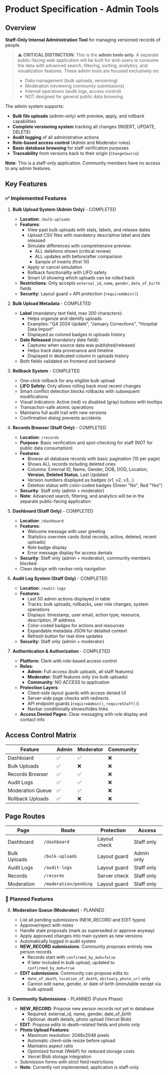 # Product Specification - Admin Tools

## Overview
**Staff-Only Internal Administration Tool** for managing versioned records of people. 

> ⚠️ **CRITICAL DISTINCTION**: This is the **admin tools only**. A separate public-facing web application will be built for end-users to consume the data with advanced search, filtering, sorting, analytics, and visualization features. These admin tools are focused exclusively on:
> - Data management (bulk uploads, versioning)
> - Moderation (reviewing community submissions)
> - Internal operations (audit logs, access control)
> - NOT designed for general public data browsing

The admin system supports:
- **Bulk file uploads** (admin-only) with preview, apply, and rollback capabilities
- **Complete versioning system** tracking all changes (INSERT, UPDATE, DELETE)
- **Audit logging** of all administrative actions
- **Role-based access control** (Admin and Moderator roles)
- **Basic database browsing** for staff verification purposes
- **Traceability** from versions back to their origin (`ChangeSource`)

**Note**: This is a staff-only application. Community members have no access to any admin features.

## Key Features

### ✅ Implemented Features

1. **Bulk Upload System (Admin Only)** - COMPLETED
   - **Location**: `/bulk-uploads`
   - **Features**:
     - View past bulk uploads with stats, labels, and release dates
     - Upload CSV files with mandatory descriptive label and date released
     - Simulate differences with comprehensive preview:
       - ALL deletions shown (critical review)
       - ALL updates with before/after comparison
       - Sample of inserts (first 10)
     - Apply or cancel simulation
     - Rollback functionality with LIFO safety
     - Smart UI showing which uploads can be rolled back
   - **Restrictions**: Only accepts `external_id`, `name`, `gender`, `date_of_birth` fields
   - **Security**: Layout guard + API protection (`requireAdmin()`)

2. **Bulk Upload Metadata** - COMPLETED
   - **Label** (mandatory text field, max 200 characters):
     - Helps organize and identify uploads
     - Examples: "Q4 2024 Update", "January Corrections", "Hospital Data Import"
     - Displayed as colored badges in uploads history
   - **Date Released** (mandatory date field):
     - Captures when source data was published/released
     - Helps track data provenance and timeline
     - Displayed in dedicated column in uploads history
   - Both fields validated on frontend and backend

3. **Rollback System** - COMPLETED
   - One-click rollback for any eligible bulk upload
   - **LIFO Safety**: Only allows rolling back most recent changes
   - Smart conflict detection blocks rollbacks with subsequent modifications
   - Visual indicators: Active (red) vs disabled (gray) buttons with tooltips
   - Transaction-safe atomic operations
   - Maintains full audit trail with new versions
   - Confirmation dialog prevents accidents

4. **Records Browser (Staff Only)** - COMPLETED
   - **Location**: `/records`
   - **Purpose**: Basic verification and spot-checking for staff (NOT for public data consumption)
   - **Features**:
     - Browse all database records with basic pagination (10 per page)
     - Shows ALL records including deleted ones
     - Columns: External ID, Name, Gender, DOB, DOD, Location, **Version**, **Deleted Status**, Last Updated
     - Version numbers displayed as badges (v1, v2, v3...)
     - Deletion status with color-coded badges (Green "No", Red "Yes")
   - **Security**: Staff only (admin + moderator)
   - **Note**: Advanced search, filtering, and analytics will be in the separate public-facing application

5. **Dashboard (Staff Only)** - COMPLETED
   - **Location**: `/dashboard`
   - **Features**:
     - Welcome message with user greeting
     - Statistics overview cards (total records, active, deleted, recent uploads)
     - Role badge display
     - Error message display for access denials
   - **Security**: Staff only (admin + moderator), community members blocked
   - Clean design with navbar-only navigation

6. **Audit Log System (Staff Only)** - COMPLETED
   - **Location**: `/audit-logs`
   - **Features**:
     - Last 50 admin actions displayed in table
     - Tracks: bulk uploads, rollbacks, user role changes, system operations
     - Displays: timestamp, user email, action type, resource, description, IP address
     - Color-coded badges for actions and resources
     - Expandable metadata JSON for detailed context
     - Refresh button for real-time updates
   - **Security**: Staff only (admin + moderator)

7. **Authentication & Authorization** - COMPLETED
   - **Platform**: Clerk with role-based access control
   - **Roles**:
     - **Admin**: Full access (bulk uploads, all staff features)
     - **Moderator**: Staff features only (no bulk uploads)
     - **Community**: NO ACCESS to application
   - **Protection Layers**:
     - Client-side layout guards with access denied UI
     - Server-side page checks with redirects
     - API endpoint guards (`requireAdmin()`, `requireStaff()`)
     - Navbar conditionally shows/hides links
   - **Access Denied Pages**: Clear messaging with role display and contact info

## Access Control Matrix

| Feature | Admin | Moderator | Community |
|---------|-------|-----------|-----------|
| Dashboard | ✅ | ✅ | ❌ |
| Bulk Uploads | ✅ | ❌ | ❌ |
| Records Browser | ✅ | ✅ | ❌ |
| Audit Logs | ✅ | ✅ | ❌ |
| Moderation Queue | ✅ | ✅ | ❌ |
| Rollback Uploads | ✅ | ❌ | ❌ |

## Page Routes

| Page | Route | Protection | Access |
|------|-------|------------|--------|
| Dashboard | `/dashboard` | Layout check | Staff only |
| Bulk Uploads | `/bulk-uploads` | Layout guard | Admin only |
| Audit Logs | `/audit-logs` | Layout guard | Staff only |
| Records | `/records` | Server check | Staff only |
| Moderation | `/moderation/pending` | Layout guard | Staff only |

### 🚧 Planned Features

8. **Moderation Queue (Moderator)** - PLANNED
   - List all pending submissions (NEW_RECORD and EDIT types)
   - Approve/reject with notes
   - Handle stale proposals (mark as superseded or approve anyway)
   - Apply approved changes into main system as new versions
   - Automatically logged in audit system
   - **NEW_RECORD submissions**: Community proposes entirely new person records
     - Records start with `confirmed_by_moh=false`
     - If later included in bulk upload, updated to `confirmed_by_moh=true`
   - **EDIT submissions**: Community can propose edits to:
     - `date_of_death`, `location_of_death`, `obituary`, `photo_url` only
     - Cannot edit name, gender, or date of birth (immutable except via bulk upload)

9. **Community Submissions** - PLANNED (Future Phase)
   - **NEW_RECORD**: Propose new person records not yet in database
     - Required: external_id, name, gender, date_of_birth
     - Optional: death details, photo upload (Vercel Blob)
   - **EDIT**: Propose edits to death-related fields and photo only
   - **Photo Upload Features**:
     - Maximum resolution: 2048x2048 pixels
     - Automatic client-side resize before upload
     - Maintains aspect ratio
     - Optimized format (WebP) for reduced storage costs
     - Vercel Blob storage integration
   - Submission forms with strict field restrictions
   - **Note**: Currently not implemented; application is staff-only
